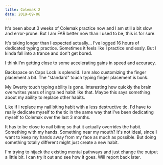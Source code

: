 ```yaml
---
title: Colemak 2
date: 2019-09-06
---
```


It's been about 3 weeks of Colemak practice now and I am still a bit slow and error-prone. But I am FAR better now than I used to be, this is for sure.

It's taking longer than I expected actually... I've logged 16 hours of dedicated typing practice. Sometimes it feels like I practice endlessly. But I kinda fall into a trance and don't get bored.

I think I'm getting close to some accelerating gains in speed and accuracy.

Backspace on Caps Lock is splendid. I am also customizing the finger placement a bit. The "standard" touch typing finger placement is bunk.

My Qwerty touch typing ability is gone. Interesting how quickly the brain overwrites years of ingrained habit like that. Maybe this says something about my ability to replace other habits.

Like if I replace my nail biting habit with a less destructive tic. I'd have to really dedicate myself to the tic in the same way that I've been dedicating myself to Colemak over the last 3 months.

It has to be close to nail biting so that it actually overrides the habit. Something with my hands. Something near my mouth? It's not ideal, since I want to keep my hands away from my face as much as possible. But doing something totally different might just create a new habit.

I'm trying to hijack the existing mental pathways and just change the output a little bit. I can try it out and see how it goes. Will report back later.
